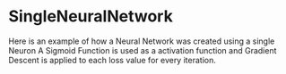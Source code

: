 # SingleNeuralNetwork

Here is an example of how a Neural Network was created using a single Neuron
A Sigmoid Function is used as a activation function and Gradient Descent is applied to each loss value for every iteration.
